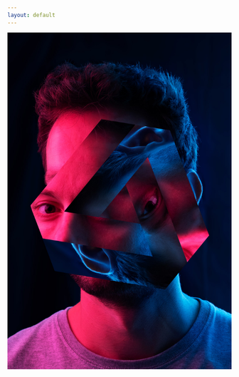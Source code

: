 ```yaml
---
layout: default
---
```


<article class="home">
  <a href="/work/transhumanism#images-1">
    <img class="center" src="/assets/photos/transhumanism/01.jpg" alt="Transhumanism 1">
  </a>
</article>
